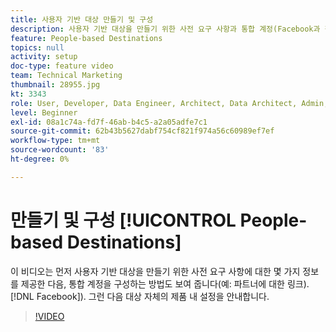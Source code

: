 ```yaml
---
title: 사용자 기반 대상 만들기 및 구성
description: 사용자 기반 대상을 만들기 위한 사전 요구 사항과 통합 계정(Facebook과 같은 파트너에 대한 링크)을 구성하는 방법에 대해 알아봅니다. 대상 자체의 제품 내 설정에 대해 알아봅니다.
feature: People-based Destinations
topics: null
activity: setup
doc-type: feature video
team: Technical Marketing
thumbnail: 28955.jpg
kt: 3343
role: User, Developer, Data Engineer, Architect, Data Architect, Admin, Leader
level: Beginner
exl-id: 08a1c74a-fd7f-46ab-b4c5-a2a05adfe7c1
source-git-commit: 62b43b5627dabf754cf821f974a56c60989ef7ef
workflow-type: tm+mt
source-wordcount: '83'
ht-degree: 0%

---
```


# 만들기 및 구성 [!UICONTROL People-based Destinations]

이 비디오는 먼저 사용자 기반 대상을 만들기 위한 사전 요구 사항에 대한 몇 가지 정보를 제공한 다음, 통합 계정을 구성하는 방법도 보여 줍니다(예: 파트너에 대한 링크). [!DNL Facebook]). 그런 다음 대상 자체의 제품 내 설정을 안내합니다.

>[!VIDEO](https://video.tv.adobe.com/v/28955/?quality=12)
